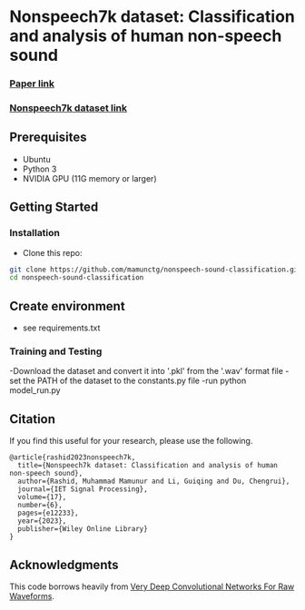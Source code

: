 # Nonspeech7k dataset: Classification and analysis of human non-speech sound

### [Paper link](https://doi.org/10.1049/sil2.12233) 

### [Nonspeech7k dataset link ](https://zenodo.org/record/6967442)

## Prerequisites
- Ubuntu
- Python 3
- NVIDIA GPU (11G memory or larger) 
## Getting Started
### Installation
- Clone this repo:
```bash
git clone https://github.com/mamunctg/nonspeech-sound-classification.git
cd nonspeech-sound-classification
```

## Create environment
- see requirements.txt
### Training and Testing
-Download the dataset and convert it into '.pkl' from the '.wav' format file
-set the PATH of the dataset to the constants.py file
-run
python model_run.py

## Citation

If you find this useful for your research, please use the following.


```
@article{rashid2023nonspeech7k,
  title={Nonspeech7k dataset: Classification and analysis of human non-speech sound},
  author={Rashid, Muhammad Mamunur and Li, Guiqing and Du, Chengrui},
  journal={IET Signal Processing},
  volume={17},
  number={6},
  pages={e12233},
  year={2023},
  publisher={Wiley Online Library}
}
```


## Acknowledgments
This code borrows heavily from [Very Deep Convolutional Networks For Raw Waveforms](https://github.com/philipperemy/very-deep-convnets-raw-waveforms).



